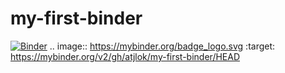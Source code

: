 # my-first-binder
[![Binder](https://mybinder.org/badge_logo.svg)](https://mybinder.org/v2/gh/atjlok/my-first-binder/HEAD)
.. image:: https://mybinder.org/badge_logo.svg
 :target: https://mybinder.org/v2/gh/atjlok/my-first-binder/HEAD
